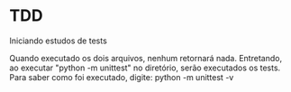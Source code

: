 # TDD
Iniciando estudos de tests

Quando executado os dois arquivos, nenhum retornará nada.
Entretando, ao executar "python -m unittest" no diretório, serão executados os tests.
Para saber como foi executado, digite:
python -m unittest -v
